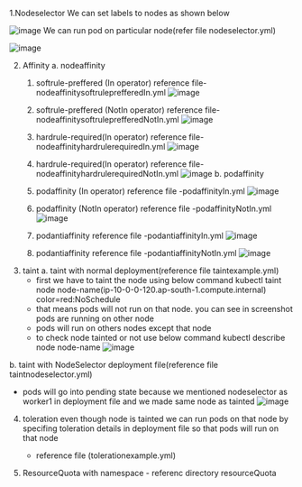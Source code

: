 

1.Nodeselector
We can set labels to nodes as shown below 

![image](https://github.com/sudhasanshi/Kubernates/assets/35460293/b8f6a5e8-eb12-487b-8ce1-bc9bc4a0d628)
We can run pod on particular node(refer file nodeselector.yml)

![image](https://github.com/sudhasanshi/Kubernates/assets/35460293/1f3fe32b-846c-4ca1-952f-44cb21556c9b)

2. Affinity
   a. nodeaffinity
      1. softrule-preffered (In operator)
         reference file- nodeaffinitysoftruleprefferedIn.yml
         ![image](https://github.com/sudhasanshi/Kubernates/assets/35460293/7cece9ec-70e9-4fc7-bcdd-2cf2d12fa286)

      2. softrule-preffered (NotIn operator)
          reference file- nodeaffinitysoftruleprefferedNotIn.yml
          ![image](https://github.com/sudhasanshi/Kubernates/assets/35460293/8151b219-763b-4403-a61b-84fcd98e2715)
   
      3. hardrule-required(In operator)
         reference file-nodeaffinityhardrulerequiredIn.yml
         ![image](https://github.com/sudhasanshi/Kubernates/assets/35460293/48fb0a34-2efc-4eb4-af4d-91e614b80d2e)

      4. hardrule-required(In operator)
         reference file-nodeaffinityhardrulerequiredNotIn.yml
         ![image](https://github.com/sudhasanshi/Kubernates/assets/35460293/ee147a47-ce1d-4821-9682-27fe0d06e452)
   b. podaffinity
      1. podaffinity (In operator)
         reference file -podaffinityIn.yml
         ![image](https://github.com/sudhasanshi/Kubernates/assets/35460293/fd0e8deb-2ab2-4ea1-8e17-237b756b858a)

      2. podaffinity (NotIn operator)
         reference file -podaffinityNotIn.yml
         ![image](https://github.com/sudhasanshi/Kubernates/assets/35460293/c7c26c0b-369b-4141-9a6c-b10ac2560027)

      4. podantiaffinity
         reference file -podantiaffinityIn.yml
         ![image](https://github.com/sudhasanshi/Kubernates/assets/35460293/4f7eff1d-4c1b-4dcd-aab2-a8c7e673e29f)

      5. podantiaffinity
         reference file -podantiaffinityNotIn.yml
         ![image](https://github.com/sudhasanshi/Kubernates/assets/35460293/13c2a745-6563-4ba8-a5c5-421aa231d7db)
3. taint
   a. taint with normal deployment(reference file taintexample.yml)
     - first we have to taint the node using below command
        kubectl taint node node-name(ip-10-0-0-120.ap-south-1.compute.internal) color=red:NoSchedule
     - that means pods will not run on that node. you can see in screenshot pods are running on other node
     - pods will run on others nodes except that node
     - to check node tainted or not use below command
        kubectl describe node node-name
       ![image](https://github.com/sudhasanshi/Kubernates/assets/35460293/1b04fbb4-5ef6-4773-a5dc-2f23794a65d1)

  b. taint with NodeSelector deployment file(reference file taintnodeselector.yml)
   - pods will go into pending state because we mentioned nodeselector as worker1 in deployment file and we made same node as tainted
     ![image](https://github.com/sudhasanshi/Kubernates/assets/35460293/eed668b9-8f40-43eb-ad49-22f591af0033)
     
 4. toleration
     even though node is tainted we can run pods on that node by specifing toleration details in deployment file so that pods will run on that node
    - reference file (tolerationexample.yml)


 5.   ResourceQuota with namespace
    - referenc directory resourceQuota  
    

   





















   
